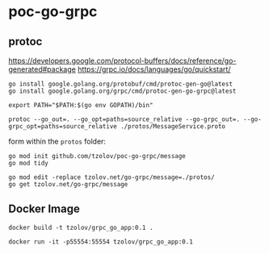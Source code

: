 # poc-go-grpc

## protoc

https://developers.google.com/protocol-buffers/docs/reference/go-generated#package
https://grpc.io/docs/languages/go/quickstart/

```
go install google.golang.org/protobuf/cmd/protoc-gen-go@latest
go install google.golang.org/grpc/cmd/protoc-gen-go-grpc@latest
```

```
export PATH="$PATH:$(go env GOPATH)/bin"
```

```
protoc --go_out=. --go_opt=paths=source_relative --go-grpc_out=. --go-grpc_opt=paths=source_relative ./protos/MessageService.proto 
```

form within the `protos` folder:

```
go mod init github.com/tzolov/poc-go-grpc/message
go mod tidy
```


```
go mod edit -replace tzolov.net/go-grpc/message=./protos/
go get tzolov.net/go-grpc/message
```

## Docker Image

```
docker build -t tzolov/grpc_go_app:0.1 .
```

```
docker run -it -p55554:55554 tzolov/grpc_go_app:0.1
```
